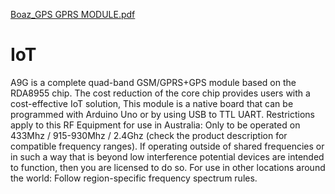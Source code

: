 [Boaz_GPS GPRS MODULE.pdf](https://github.com/boazkips/IoT/files/9460191/Boaz_GPS.GPRS.MODULE.pdf)
# IoT
A9G is a complete quad-band GSM/GPRS+GPS module based on the RDA8955 chip. The cost reduction of the core chip provides users with a cost-effective IoT solution,  This module is a native board that can be programmed with Arduino Uno or by using USB to TTL UART.  Restrictions apply to this RF Equipment for use in Australia:  Only to be operated on 433Mhz / 915-930Mhz / 2.4Ghz  (check the product description for compatible frequency ranges). If operating outside of shared frequencies or in such a way that is beyond low interference potential devices are intended to function, then you are licensed to do so. For use in other locations around the world:  Follow region-specific frequency spectrum rules.
